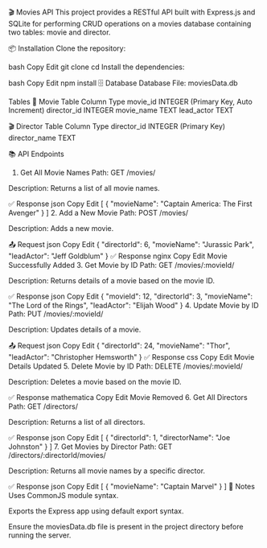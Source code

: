 🎬 Movies API
This project provides a RESTful API built with Express.js and SQLite for performing CRUD operations on a movies database containing two tables: movie and director.

📦 Installation
Clone the repository:

bash
Copy
Edit
git clone <your-repo-url>
cd <your-repo-directory>
Install the dependencies:

bash
Copy
Edit
npm install
🗄️ Database
Database File: moviesData.db

Tables
🎥 Movie Table
Column	Type
movie_id	INTEGER (Primary Key, Auto Increment)
director_id	INTEGER
movie_name	TEXT
lead_actor	TEXT

🎬 Director Table
Column	Type
director_id	INTEGER (Primary Key)
director_name	TEXT

📚 API Endpoints
1. Get All Movie Names
Path: GET /movies/

Description: Returns a list of all movie names.

✅ Response
json
Copy
Edit
[
  {
    "movieName": "Captain America: The First Avenger"
  }
]
2. Add a New Movie
Path: POST /movies/

Description: Adds a new movie.

📤 Request
json
Copy
Edit
{
  "directorId": 6,
  "movieName": "Jurassic Park",
  "leadActor": "Jeff Goldblum"
}
✅ Response
nginx
Copy
Edit
Movie Successfully Added
3. Get Movie by ID
Path: GET /movies/:movieId/

Description: Returns details of a movie based on the movie ID.

✅ Response
json
Copy
Edit
{
  "movieId": 12,
  "directorId": 3,
  "movieName": "The Lord of the Rings",
  "leadActor": "Elijah Wood"
}
4. Update Movie by ID
Path: PUT /movies/:movieId/

Description: Updates details of a movie.

📤 Request
json
Copy
Edit
{
  "directorId": 24,
  "movieName": "Thor",
  "leadActor": "Christopher Hemsworth"
}
✅ Response
css
Copy
Edit
Movie Details Updated
5. Delete Movie by ID
Path: DELETE /movies/:movieId/

Description: Deletes a movie based on the movie ID.

✅ Response
mathematica
Copy
Edit
Movie Removed
6. Get All Directors
Path: GET /directors/

Description: Returns a list of all directors.

✅ Response
json
Copy
Edit
[
  {
    "directorId": 1,
    "directorName": "Joe Johnston"
  }
]
7. Get Movies by Director
Path: GET /directors/:directorId/movies/

Description: Returns all movie names by a specific director.

✅ Response
json
Copy
Edit
[
  {
    "movieName": "Captain Marvel"
  }
]
🧾 Notes
Uses CommonJS module syntax.

Exports the Express app using default export syntax.

Ensure the moviesData.db file is present in the project directory before running the server.

